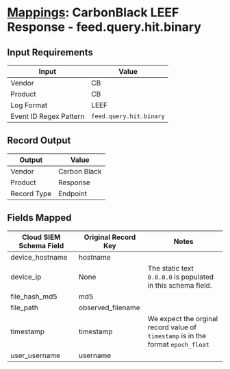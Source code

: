 # [Mappings](README.md): CarbonBlack LEEF Response - feed.query.hit.binary

## Input Requirements

|Input|Value|
|-----|-----|
|Vendor|CB|
|Product|CB|
|Log Format|LEEF|
|Event ID Regex Pattern|`feed.query.hit.binary`|

## Record Output

|Output|Value|
|------|-----|
|Vendor|Carbon Black|
|Product|Response|
|Record Type|Endpoint|

## Fields Mapped

|Cloud SIEM Schema Field|Original Record Key|Notes|
|-----------------------|-------------------|-----|
|device_hostname|hostname||
|device_ip|None|The static text `0.0.0.0` is populated in this schema field.|
|file_hash_md5|md5||
|file_path|observed_filename||
|timestamp|timestamp|We expect the orginal record value of `timestamp` is in the format `epoch_float`|
|user_username|username||

